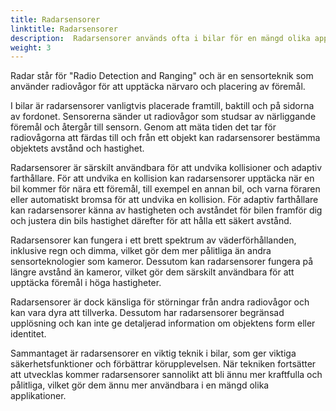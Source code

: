 ```yaml
---
title: Radarsensorer
linktitle: Radarsensorer
description:  Radarsensorer används ofta i bilar för en mängd olika applikationer, inklusive kollisionsundvikande, adaptiv farthållare och döda vinklar.
weight: 3
---
```

<!-- markdownlint-disable MD033 -->
Radar står för "Radio Detection and Ranging" och är en sensorteknik som använder radiovågor för att upptäcka närvaro och placering av föremål.

I bilar är radarsensorer vanligtvis placerade framtill, baktill och på sidorna av fordonet. Sensorerna sänder ut radiovågor som studsar av närliggande föremål och återgår till sensorn. Genom att mäta tiden det tar för radiovågorna att färdas till och från ett objekt kan radarsensorer bestämma objektets avstånd och hastighet.

Radarsensorer är särskilt användbara för att undvika kollisioner och adaptiv farthållare. För att undvika en kollision kan radarsensorer upptäcka när en bil kommer för nära ett föremål, till exempel en annan bil, och varna föraren eller automatiskt bromsa för att undvika en kollision. För adaptiv farthållare kan radarsensorer känna av hastigheten och avståndet för bilen framför dig och justera din bils hastighet därefter för att hålla ett säkert avstånd.

Radarsensorer kan fungera i ett brett spektrum av väderförhållanden, inklusive regn och dimma, vilket gör dem mer pålitliga än andra sensorteknologier som kameror. Dessutom kan radarsensorer fungera på längre avstånd än kameror, vilket gör dem särskilt användbara för att upptäcka föremål i höga hastigheter.

Radarsensorer är dock känsliga för störningar från andra radiovågor och kan vara dyra att tillverka. Dessutom har radarsensorer begränsad upplösning och kan inte ge detaljerad information om objektens form eller identitet.

Sammantaget är radarsensorer en viktig teknik i bilar, som ger viktiga säkerhetsfunktioner och förbättrar körupplevelsen. När tekniken fortsätter att utvecklas kommer radarsensorer sannolikt att bli ännu mer kraftfulla och pålitliga, vilket gör dem ännu mer användbara i en mängd olika applikationer.